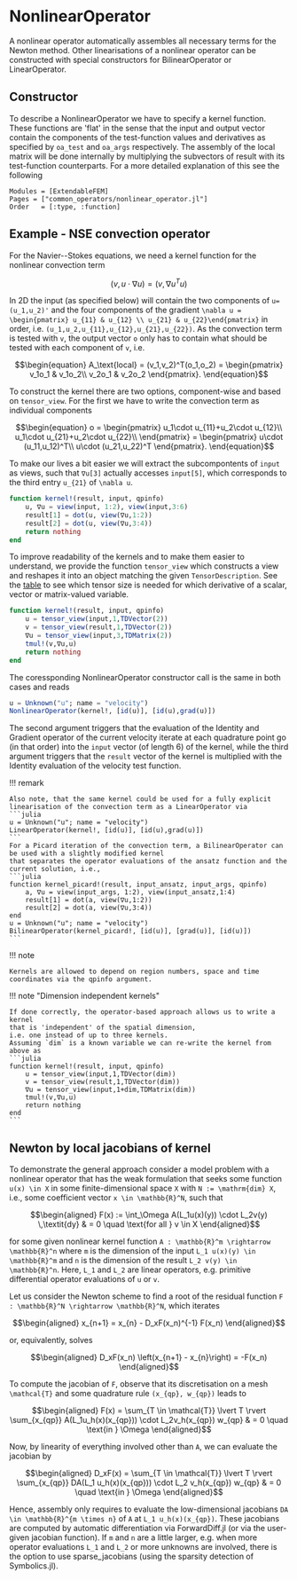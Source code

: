 
# NonlinearOperator

A nonlinear operator automatically assembles all necessary terms for the
Newton method. Other linearisations of a nonlinear operator can be
constructed with special constructors for BilinearOperator or LinearOperator.

## Constructor

To describe a NonlinearOperator we have to specify a kernel function. 
These functions are 'flat' in the sense that the input and output vector 
contain the components of the test-function values and derivatives
as specified by `oa_test` and `oa_args` respectively.
The assembly of the local matrix will be done internally 
by multiplying the subvectors of result with its test-function counterparts.
For a more detailed explanation of this see the following

```@autodocs
Modules = [ExtendableFEM]
Pages = ["common_operators/nonlinear_operator.jl"]
Order   = [:type, :function]
```

## Example - NSE convection operator


For the Navier--Stokes equations, we need a kernel function for the nonlinear
convection term
```math
\begin{equation}
(v,u\cdot\nabla u) = (v,\nabla u^T u)
\end{equation}
```
In 2D the input (as specified below) will contain the two
components of ``u=(u_1,u_2)'`` and the four components of the gradient 
``\nabla u = \begin{pmatrix} u_{11} & u_{12} \\ u_{21} & u_{22}\end{pmatrix}``
in order, i.e. ``(u_1,u_2,u_{11},u_{12},u_{21},u_{22})``.
As the convection term is tested with ``v``, 
the output vector ``o`` only has to contain what should be tested with each component
of ``v``, i.e.
```math
\begin{equation}
    A_\text{local} = (v_1,v_2)^T(o_1,o_2) = 
        \begin{pmatrix}
            v_1o_1 & v_1o_2\\
            v_2o_1 & v_2o_2
        \end{pmatrix}.
\end{equation}
```
To construct the kernel there are two options, 
component-wise and based on `tensor_view`.
For the first we have to write the convection term as individual components
```math
\begin{equation}
o = 
    \begin{pmatrix}
        u_1\cdot u_{11}+u_2\cdot u_{12}\\
        u_1\cdot u_{21}+u_2\cdot u_{22}\\
    \end{pmatrix}
= 
\begin{pmatrix}
    u\cdot (u_11,u_12)^T\\
    u\cdot (u_21,u_22)^T
\end{pmatrix}.
\end{equation}
```
To make our lives a bit easier we will extract the subcompontents of 
`input` as views, such that `∇u[3]` actually accesses `input[5]`,
which corresponds to the third entry ``u_{21}`` of ``\nabla u``. 
```julia
function kernel!(result, input, qpinfo)
    u, ∇u = view(input, 1:2), view(input,3:6)
    result[1] = dot(u, view(∇u,1:2))
    result[2] = dot(u, view(∇u,3:4))
    return nothing
end
```
To improve readability of the kernels and to make them easier to understand,
we provide the function `tensor_view` which constructs a view and reshapes 
it into an object matching the given `TensorDescription`.
See the [table](@ref "Which tensor for which unknown?") 
to see which tensor size is needed for which derivative of a scalar, vector 
or matrix-valued variable.
```julia
function kernel!(result, input, qpinfo)
    u = tensor_view(input,1,TDVector(2))
    v = tensor_view(result,1,TDVector(2))
    ∇u = tensor_view(input,3,TDMatrix(2))
    tmul!(v,∇u,u)
    return nothing
end
```

The coressponding NonlinearOperator constructor call is the same in both cases 
and reads
```julia
u = Unknown("u"; name = "velocity")
NonlinearOperator(kernel!, [id(u)], [id(u),grad(u)])
```
The second argument triggers that the evaluation of the Identity and Gradient operator of the
current velocity iterate at each quadrature point go (in that order) into the ```input``` vector (of length 6) of the kernel, while the third argument
triggers that the ```result``` vector of the kernel is multiplied with the Identity evaluation of the velocity test function.

!!! remark

    Also note, that the same kernel could be used for a fully explicit linearisation of the convection term as a LinearOperator via
    ```julia
    u = Unknown("u"; name = "velocity")
    LinearOperator(kernel!, [id(u)], [id(u),grad(u)])
    ```
    For a Picard iteration of the convection term, a BilinearOperator can be used with a slightly modified kernel
    that separates the operator evaluations of the ansatz function and the current solution, i.e.,
    ```julia
    function kernel_picard!(result, input_ansatz, input_args, qpinfo)
        a, ∇u = view(input_args, 1:2), view(input_ansatz,1:4)
        result[1] = dot(a, view(∇u,1:2))
        result[2] = dot(a, view(∇u,3:4))
    end
    u = Unknown("u"; name = "velocity")
    BilinearOperator(kernel_picard!, [id(u)], [grad(u)], [id(u)])
    ```

!!! note

    Kernels are allowed to depend on region numbers, space and time coordinates via the qpinfo argument.

!!! note "Dimension independent kernels"

    If done correctly, the operator-based approach allows us to write a kernel 
    that is 'independent' of the spatial dimension, 
    i.e. one instead of up to three kernels.
    Assuming `dim` is a known variable we can re-write the kernel from above as
    ```julia
    function kernel!(result, input, qpinfo)
        u = tensor_view(input,1,TDVector(dim))
        v = tensor_view(result,1,TDVector(dim))
        ∇u = tensor_view(input,1+dim,TDMatrix(dim))
        tmul!(v,∇u,u)
        return nothing
    end
    ```

## Newton by local jacobians of kernel

To demonstrate the general approach consider a model problem with a nonlinear operator that
has the weak formulation that seeks some function ``u(x) \in X`` in some finite-dimensional
space ``X`` with ``N := \mathrm{dim} X``, i.e., some coefficient
vector ``x \in \mathbb{R}^N``, such that
```math
\begin{aligned}
F(x) := \int_\Omega A(L_1u(x)(y)) \cdot L_2v(y) \,\textit{dy} & = 0 \quad \text{for all } v \in X
\end{aligned}
```
for some given nonlinear kernel function ``A : \mathbb{R}^m \rightarrow \mathbb{R}^n``
where ``m`` is the dimension of the input ``L_1 u(x)(y) \in \mathbb{R}^m``
and ``n`` is the dimension of the result ``L_2 v(y) \in \mathbb{R}^n``.
Here, ``L_1`` and ``L_2`` are linear operators, e.g. primitive differential
operator evaluations of ``u`` or ``v``.

Let us consider the Newton scheme to find a root of the residual function ``F : \mathbb{R}^N \rightarrow \mathbb{R}^N``,
which iterates
```math
\begin{aligned}
x_{n+1} = x_{n} - D_xF(x_n)^{-1} F(x_n)
\end{aligned}
```
or, equivalently, solves
```math
\begin{aligned}
D_xF(x_n) \left(x_{n+1} - x_{n}\right) = -F(x_n)
\end{aligned}
```


To compute the jacobian of ``F``, observe that its discretisation on a mesh ``\mathcal{T}`` and some quadrature rule
``(x_{qp}, w_{qp})`` leads to
```math
\begin{aligned}
F(x) =  \sum_{T \in \mathcal{T}} \lvert T \rvert \sum_{x_{qp}} A(L_1u_h(x)(x_{qp})) \cdot L_2v_h(x_{qp}) w_{qp} & = 0 \quad \text{in } \Omega
\end{aligned}
```
Now, by linearity of everything involved other than ``A``, we can evaluate the jacobian by
```math
\begin{aligned}
D_xF(x) =  \sum_{T \in \mathcal{T}} \lvert T \rvert \sum_{x_{qp}} DA(L_1 u_h(x)(x_{qp})) \cdot L_2 v_h(x_{qp}) w_{qp} & = 0 \quad \text{in } \Omega
\end{aligned}
```
Hence, assembly only requires to evaluate the low-dimensional jacobians ``DA \in \mathbb{R}^{m \times n}`` of ``A``
at ``L_1 u_h(x)(x_{qp})``. These jacobians are computed by automatic differentiation via ForwardDiff.jl (or via the user-given jacobian function).
If ``m`` and ``n`` are a little larger, e.g. when more operator evaluations ``L_1`` and ``L_2``
or more unknowns are involved, there is the option
to use sparse_jacobians (using the sparsity detection of Symbolics.jl).